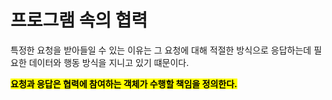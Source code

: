 # 프로그램 속의 협력

특정한 요청을 받아들일 수 있는 이유는 그 요청에 대해 적절한 방식으로 응답하는데 필요한 데이터와 행동 방식을 지니고 있기 떄문이다.&#x20;

<mark style="background-color:yellow;">**요청과 응답은 협력에 참여하는 객체가 수행할 책임을 정의한다.**</mark>
